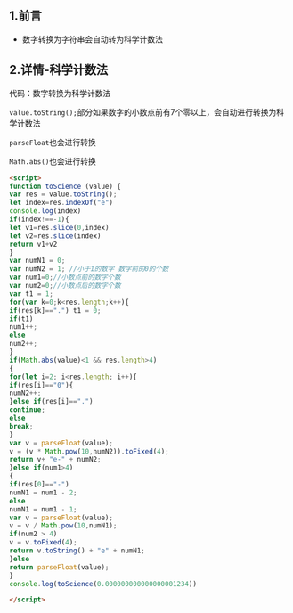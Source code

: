 ## 1.前言

- 数字转换为字符串会自动转为科学计数法

## 2.详情-科学计数法

代码：数字转换为科学计数法

`value.toString();`部分如果数字的小数点前有7个零以上，会自动进行转换为科学计数法

`parseFloat`也会进行转换

`Math.abs()`也会进行转换

```html
<script>
function toScience (value) {
var res = value.toString();
let index=res.indexOf("e")
console.log(index)
if(index!==-1){
let v1=res.slice(0,index)
let v2=res.slice(index)
return v1+v2
}
var numN1 = 0;
var numN2 = 1; //小于1的数字 数字前的0的个数
var num1=0;//小数点前的数字个数
var num2=0;//小数点后的数字个数
var t1 = 1;
for(var k=0;k<res.length;k++){
if(res[k]==".") t1 = 0;
if(t1)
num1++;
else
num2++;
}
if(Math.abs(value)<1 && res.length>4)
{
for(let i=2; i<res.length; i++){
if(res[i]=="0"){
numN2++;
}else if(res[i]==".")
continue;
else
break;
}
var v = parseFloat(value);
v = (v * Math.pow(10,numN2)).toFixed(4);
return v+ "e-" + numN2;
}else if(num1>4)
{
if(res[0]=="-")
numN1 = num1 - 2;
else
numN1 = num1 - 1;
var v = parseFloat(value);
v = v / Math.pow(10,numN1);
if(num2 > 4)
v = v.toFixed(4);
return v.toString() + "e" + numN1;
}else
return parseFloat(value);
}
console.log(toScience(0.000000000000000001234))

</script>
```


